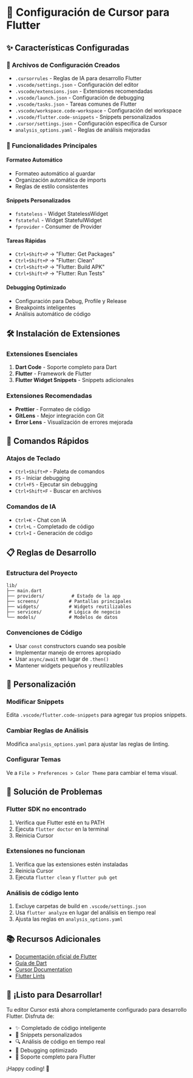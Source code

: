 # 🚀 Configuración de Cursor para Flutter

## ✨ Características Configuradas

### 📁 Archivos de Configuración Creados
- `.cursorrules` - Reglas de IA para desarrollo Flutter
- `.vscode/settings.json` - Configuración del editor
- `.vscode/extensions.json` - Extensiones recomendadas
- `.vscode/launch.json` - Configuración de debugging
- `.vscode/tasks.json` - Tareas comunes de Flutter
- `.vscode/workspace.code-workspace` - Configuración del workspace
- `.vscode/flutter.code-snippets` - Snippets personalizados
- `.cursor/settings.json` - Configuración específica de Cursor
- `analysis_options.yaml` - Reglas de análisis mejoradas

### 🎯 Funcionalidades Principales

#### **Formateo Automático**
- Formateo automático al guardar
- Organización automática de imports
- Reglas de estilo consistentes

#### **Snippets Personalizados**
- `fstateless` - Widget StatelessWidget
- `fstateful` - Widget StatefulWidget
- `fprovider` - Consumer de Provider

#### **Tareas Rápidas**
- `Ctrl+Shift+P` → "Flutter: Get Packages"
- `Ctrl+Shift+P` → "Flutter: Clean"
- `Ctrl+Shift+P` → "Flutter: Build APK"
- `Ctrl+Shift+P` → "Flutter: Run Tests"

#### **Debugging Optimizado**
- Configuración para Debug, Profile y Release
- Breakpoints inteligentes
- Análisis automático de código

## 🛠️ Instalación de Extensiones

### **Extensiones Esenciales**
1. **Dart Code** - Soporte completo para Dart
2. **Flutter** - Framework de Flutter
3. **Flutter Widget Snippets** - Snippets adicionales

### **Extensiones Recomendadas**
- **Prettier** - Formateo de código
- **GitLens** - Mejor integración con Git
- **Error Lens** - Visualización de errores mejorada

## 🚀 Comandos Rápidos

### **Atajos de Teclado**
- `Ctrl+Shift+P` - Paleta de comandos
- `F5` - Iniciar debugging
- `Ctrl+F5` - Ejecutar sin debugging
- `Ctrl+Shift+F` - Buscar en archivos

### **Comandos de IA**
- `Ctrl+K` - Chat con IA
- `Ctrl+L` - Completado de código
- `Ctrl+I` - Generación de código

## 📋 Reglas de Desarrollo

### **Estructura del Proyecto**
```
lib/
├── main.dart
├── providers/          # Estado de la app
├── screens/           # Pantallas principales
├── widgets/           # Widgets reutilizables
├── services/          # Lógica de negocio
└── models/            # Modelos de datos
```

### **Convenciones de Código**
- Usar `const` constructors cuando sea posible
- Implementar manejo de errores apropiado
- Usar `async/await` en lugar de `.then()`
- Mantener widgets pequeños y reutilizables

## 🔧 Personalización

### **Modificar Snippets**
Edita `.vscode/flutter.code-snippets` para agregar tus propios snippets.

### **Cambiar Reglas de Análisis**
Modifica `analysis_options.yaml` para ajustar las reglas de linting.

### **Configurar Temas**
Ve a `File > Preferences > Color Theme` para cambiar el tema visual.

## 🐛 Solución de Problemas

### **Flutter SDK no encontrado**
1. Verifica que Flutter esté en tu PATH
2. Ejecuta `flutter doctor` en la terminal
3. Reinicia Cursor

### **Extensiones no funcionan**
1. Verifica que las extensiones estén instaladas
2. Reinicia Cursor
3. Ejecuta `flutter clean` y `flutter pub get`

### **Análisis de código lento**
1. Excluye carpetas de build en `.vscode/settings.json`
2. Usa `flutter analyze` en lugar del análisis en tiempo real
3. Ajusta las reglas en `analysis_options.yaml`

## 📚 Recursos Adicionales

- [Documentación oficial de Flutter](https://flutter.dev/docs)
- [Guía de Dart](https://dart.dev/guides)
- [Cursor Documentation](https://cursor.sh/docs)
- [Flutter Lints](https://dart.dev/tools/linter-rules)

## 🎉 ¡Listo para Desarrollar!

Tu editor Cursor está ahora completamente configurado para desarrollo Flutter. Disfruta de:
- ✨ Completado de código inteligente
- 🚀 Snippets personalizados
- 🔍 Análisis de código en tiempo real
- 🐛 Debugging optimizado
- 📱 Soporte completo para Flutter

¡Happy coding! 🎯

